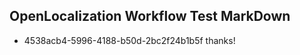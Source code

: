 ## OpenLocalization Workflow Test MarkDown
* 4538acb4-5996-4188-b50d-2bc2f24b1b5f thanks!

<!--HONumber=Aug16_HO4-->


